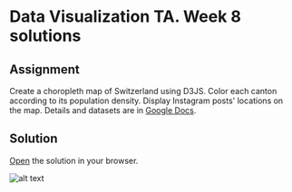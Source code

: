 # Data Visualization TA. Week 8 solutions

## Assignment
Create a choropleth map of Switzerland using D3JS. Color each canton according to its population density. Display Instagram posts' locations on the map. Details and datasets are in [Google Docs](https://docs.google.com/document/d/1FHFM87AvS_rq2gi7rqV7rIsM4hoopZcr8HDlngrj9tI/edit?usp=sharing).

## Solution
[Open](http://blog.miz.space/dataviz/choropleth-switzerland-instagram/) the solution in your browser.

![alt text](https://raw.githubusercontent.com/mizvol/dataVizTA_week8/master/viz8.jpg)